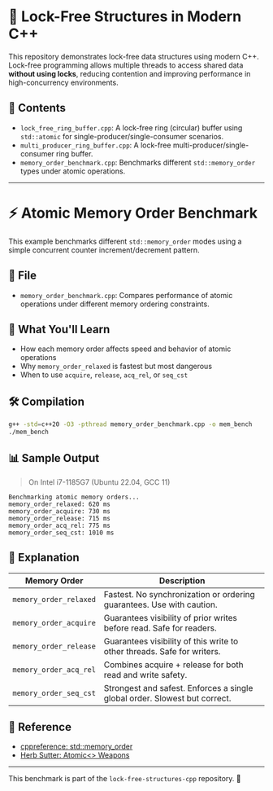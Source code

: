 # 🧵 Lock-Free Structures in Modern C++

This repository demonstrates lock-free data structures using modern C++. Lock-free programming allows multiple threads to access shared data **without using locks**, reducing contention and improving performance in high-concurrency environments.

## 📂 Contents

- `lock_free_ring_buffer.cpp`: A lock-free ring (circular) buffer using `std::atomic` for single-producer/single-consumer scenarios.
- `multi_producer_ring_buffer.cpp`: A lock-free multi-producer/single-consumer ring buffer.
- `memory_order_benchmark.cpp`: Benchmarks different `std::memory_order` types under atomic operations.

---

# ⚡ Atomic Memory Order Benchmark

This example benchmarks different `std::memory_order` modes using a simple concurrent counter increment/decrement pattern.

## 📂 File

- `memory_order_benchmark.cpp`: Compares performance of atomic operations under different memory ordering constraints.

## 🧠 What You'll Learn

- How each memory order affects speed and behavior of atomic operations
- Why `memory_order_relaxed` is fastest but most dangerous
- When to use `acquire`, `release`, `acq_rel`, or `seq_cst`

## 🛠 Compilation

```bash
g++ -std=c++20 -O3 -pthread memory_order_benchmark.cpp -o mem_bench
./mem_bench
```

## 📊 Sample Output

> On Intel i7-1185G7 (Ubuntu 22.04, GCC 11)

```
Benchmarking atomic memory orders...
memory_order_relaxed: 620 ms
memory_order_acquire: 730 ms
memory_order_release: 715 ms
memory_order_acq_rel: 775 ms
memory_order_seq_cst: 1010 ms
```

## 📜 Explanation

| Memory Order         | Description                                                                 |
|----------------------|-----------------------------------------------------------------------------|
| `memory_order_relaxed` | Fastest. No synchronization or ordering guarantees. Use with caution.       |
| `memory_order_acquire`| Guarantees visibility of prior writes before read. Safe for readers.        |
| `memory_order_release`| Guarantees visibility of this write to other threads. Safe for writers.     |
| `memory_order_acq_rel`| Combines acquire + release for both read and write safety.                  |
| `memory_order_seq_cst`| Strongest and safest. Enforces a single global order. Slowest but correct.  |

## 📎 Reference

- [cppreference: std::memory_order](https://en.cppreference.com/w/cpp/atomic/memory_order)
- [Herb Sutter: Atomic<> Weapons](https://www.youtube.com/watch?v=A8eCGOqgvH4)

---

This benchmark is part of the `lock-free-structures-cpp` repository. 🚀
